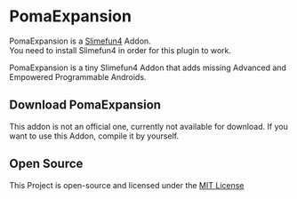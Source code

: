 # PomaExpansion
PomaExpansion is a [Slimefun4](https://github.com/TheBusyBiscuit/Slimefun4/) Addon.<br>
You need to install Slimefun4 in order for this plugin to work.

PomaExpansion is a tiny Slimefun4 Addon that adds missing Advanced and Empowered Programmable Androids.<br>

## Download PomaExpansion
This addon is not an official one, currently not available for download. If you want to use this Addon, compile it by yourself.

## Open Source
This Project is open-source and licensed under the [MIT License](https://github.com/TheOld-Crafters/PomaExpansion/blob/master/LICENSE)
